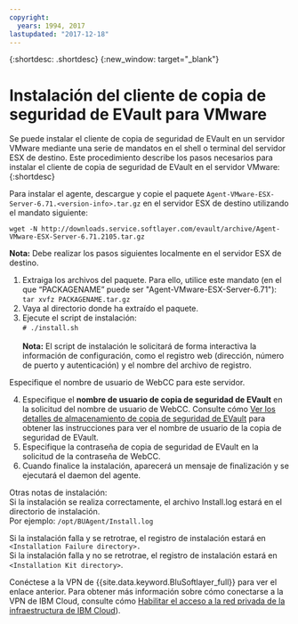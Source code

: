 ```yaml
---
copyright:
  years: 1994, 2017
lastupdated: "2017-12-18"
---
```


{:shortdesc: .shortdesc}
{:new_window: target="_blank"}

# Instalación del cliente de copia de seguridad de EVault para VMware

Se puede instalar el cliente de copia de seguridad de EVault en un servidor VMware mediante una serie de mandatos en el shell o terminal del servidor ESX de destino. Este procedimiento describe los pasos necesarios para instalar el cliente de copia de seguridad de EVault en el servidor VMware:
{:shortdesc}

Para instalar el agente, descargue y copie el paquete `Agent-VMware-ESX-Server-6.71.<version-info>.tar.gz` en el servidor ESX de destino utilizando el mandato siguiente:

`wget -N http://downloads.service.softlayer.com/evault/archive/Agent-VMware-ESX-Server-6.71.2105.tar.gz`

**Nota:** Debe realizar los pasos siguientes localmente en el servidor ESX de destino.

1. Extraiga los archivos del paquete. Para ello, utilice este mandato (en el que “PACKAGENAME” puede ser "Agent-VMware-ESX-Server-6.71"):<br/>`tar xvfz PACKAGENAME.tar.gz`
2. Vaya al directorio donde ha extraído el paquete.
3. Ejecute el script de instalación:<br />`# ./install.sh`<br/><br/>
**Nota:** El script de instalación le solicitará de forma interactiva la información de configuración, como el registro web (dirección, número de puerto y autenticación) y el nombre del archivo de registro.

Especifique el nombre de usuario de WebCC para este servidor.

4. Especifique el **nombre de usuario de copia de seguridad de EVault** en la solicitud del nombre de usuario de WebCC. Consulte cómo [Ver los detalles de almacenamiento de copia de seguridad de EVault](/docs/infrastructure/Backup/index.html#viewing-evault-backup-storage-details-in-ibm-cloud-infrastructure-customer-portal) para obtener las instrucciones para ver el nombre de usuario de la copia de seguridad de EVault.
5. Especifique la contraseña de copia de seguridad de EVault en la solicitud de la contraseña de WebCC.
6. Cuando finalice la instalación, aparecerá un mensaje de finalización y se ejecutará el daemon del agente.


Otras notas de instalación:<br/>
Si la instalación se realiza correctamente, el archivo Install.log estará en el directorio de instalación.<br/>
Por ejemplo: `/opt/BUAgent/Install.log`

Si la instalación falla y se retrotrae, el registro de instalación estará en `<Installation Failure directory>.`<br/>
Si la instalación falla y no se retrotrae, el registro de instalación estará en `<Installation Kit directory>`.<br/>
<!-- For more information, you are able to download the User Guide at: http://downloads.service.softlayer.com/evault/Documentation/VMware_Agent_User_Guide.pdf<br/>-->
Conéctese a la VPN de {{site.data.keyword.BluSoftlayer_full}} para ver el enlace anterior. Para obtener más información sobre cómo conectarse a la VPN de IBM Cloud, consulte cómo [Habilitar el acceso a la red privada de la infraestructura de IBM Cloud](/docs/customer-portal/getting-started.html#enable-private-network)).
